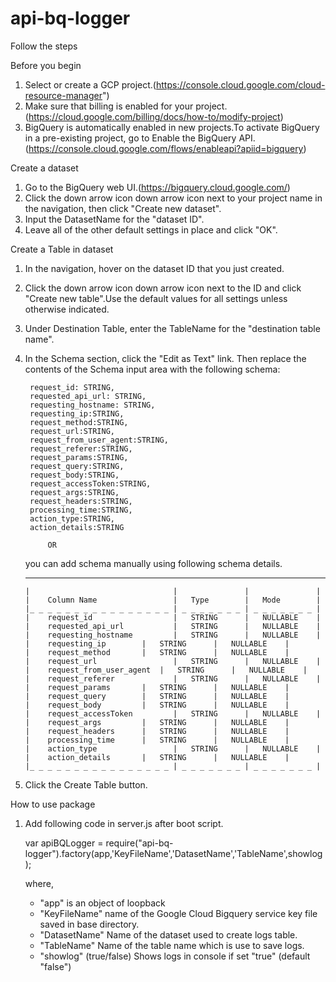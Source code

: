 # api-bq-logger

Follow the steps

Before you begin

1) Select or create a GCP project.(https://console.cloud.google.com/cloud-resource-manager")
2) Make sure that billing is enabled for your project.(https://cloud.google.com/billing/docs/how-to/modify-project)
3) BigQuery is automatically enabled in new projects.To activate BigQuery in a pre-existing project, go to Enable the BigQuery API.(https://console.cloud.google.com/flows/enableapi?apiid=bigquery)

Create a dataset

1) Go to the BigQuery web UI.(https://bigquery.cloud.google.com/)
2) Click the down arrow icon down arrow icon next to your project name in the navigation, then click "Create new dataset".
3) Input the DatasetName for the "dataset ID".
4) Leave all of the other default settings in place and click "OK".

Create a Table in dataset

1) In the navigation, hover on the dataset ID that you just created.
2) Click the down arrow icon down arrow icon next to the ID and click "Create new table".Use the default values for all settings unless otherwise indicated.
3) Under Destination Table, enter the TableName for the "destination table name".
4) In the Schema section, click the "Edit as Text" link. Then replace the contents of the Schema input area with the following schema:

        request_id: STRING,
        requested_api_url: STRING,
        requesting_hostname: STRING,
        requesting_ip:STRING,
        request_method:STRING,
        request_url:STRING,
        request_from_user_agent:STRING,
        request_referer:STRING,
        request_params:STRING,
        request_query:STRING,
        request_body:STRING,
        request_accessToken:STRING,
        request_args:STRING,
        request_headers:STRING,
        processing_time:STRING,
        action_type:STRING,
        action_details:STRING

            OR 
    you can add schema manually using following schema details.
        
	_ _ _ _ _ _ _ _ _ _ _ _ _ _ _ _ _ _ _ _ _ _ _ _ _ _ _ _ _ _ _ _ _
       |                                |               |               |
       |    Column Name                 |   Type        |   Mode        |
       |_ _ _ _ _ _ _ _ _ _ _ _ _ _ _ _ | _ _ _ _ _ _ _ | _ _ _ _ _ _ _ |
       |    request_id                  |   STRING      |   NULLABLE    |
       |    requested_api_url           |   STRING      |   NULLABLE    |
       |    requesting_hostname         |   STRING      |   NULLABLE    |
       |    requesting_ip		 |   STRING      |   NULLABLE    |
       |    request_method		 |   STRING      |   NULLABLE    |
       |    request_url                 |   STRING      |   NULLABLE    |
       |    request_from_user_agent	 |   STRING      |   NULLABLE    |
       |    request_referer             |   STRING      |   NULLABLE    |
       |    request_params		 |   STRING      |   NULLABLE    |
       |    request_query		 |   STRING      |   NULLABLE    |
       |    request_body		 |   STRING      |   NULLABLE    |
       |    request_accessToken         |   STRING      |   NULLABLE    |
       |    request_args		 |   STRING      |   NULLABLE    |
       |    request_headers		 |   STRING      |   NULLABLE    |
       |    processing_time		 |   STRING      |   NULLABLE    |
       |    action_type                 |   STRING      |   NULLABLE    |
       |    action_details		 |   STRING      |   NULLABLE    |
       |_ _ _ _ _ _ _ _ _ _ _ _ _ _ _ _ | _ _ _ _ _ _ _ | _ _ _ _ _ _ _ |

5) Click the Create Table button.

How to use package

1) Add following code in server.js after boot script.

    var apiBQLogger = require("api-bq-logger").factory(app,'KeyFileName','DatasetName','TableName',showlog);

    where,
    * "app" is an object of loopback
    * "KeyFileName" name of the Google Cloud Bigquery service key file saved in base directory.
    * "DatasetName" Name of the dataset used to create logs table.
    * "TableName" Name of the table name which is use to save logs.
    * "showlog" (true/false) Shows logs in console if set "true" (default "false")

